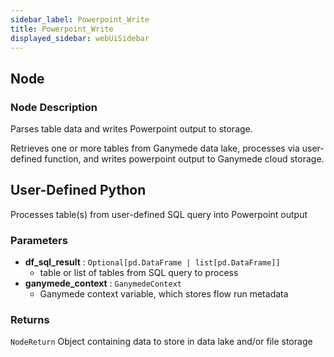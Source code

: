 ```yaml
---
sidebar_label: Powerpoint_Write
title: Powerpoint_Write
displayed_sidebar: webUiSidebar
---
```


## Node

### Node Description

Parses table data and writes Powerpoint output to storage.

Retrieves one or more tables from Ganymede data lake, processes via user-defined function,
and writes powerpoint output to Ganymede cloud storage.

## User-Defined Python

Processes table(s) from user-defined SQL query into Powerpoint output

### Parameters

- **df_sql_result** : `Optional[pd.DataFrame | list[pd.DataFrame]]`
    - table or list of tables from SQL query to process
- **ganymede_context** : `GanymedeContext`
    - Ganymede context variable, which stores flow run metadata

### Returns

`NodeReturn`
  Object containing data to store in data lake and/or file storage
